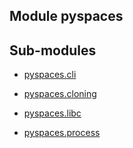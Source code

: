 Module pyspaces
---------------

Sub-modules
-----------
- [pyspaces.cli](cli.md)

- [pyspaces.cloning](cloning.md)

- [pyspaces.libc](libc.md)

- [pyspaces.process](process.md)
